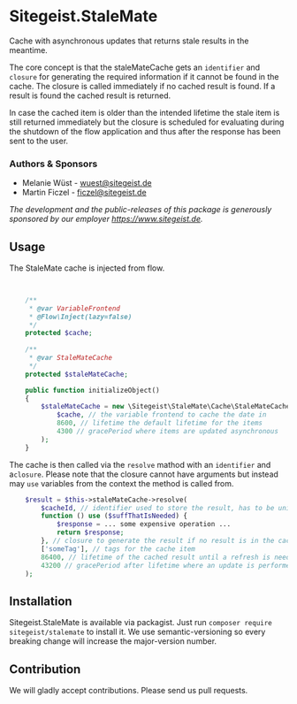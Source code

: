# Sitegeist.StaleMate 

Cache with asynchronous updates that returns stale results in the meantime.

The core concept is that the staleMateCache gets an `identifier` and `closure` for generating the required information
if it cannot be found in the cache. The closure is called immediately if no cached result is found. If a result is found 
the cached result is returned.

In case the cached item is older than the intended lifetime the stale item is still returned immediately but the closure 
is scheduled for evaluating during the shutdown of the flow application and thus after the response has been sent to the 
user.

### Authors & Sponsors

* Melanie Wüst - wuest@sitegeist.de
* Martin Ficzel - ficzel@sitegeist.de

*The development and the public-releases of this package is generously sponsored by our employer https://www.sitegeist.de.*

## Usage

The StaleMate cache is injected from flow.

```php

        
    /**
     * @var VariableFrontend
     * @Flow\Inject(lazy=false)
     */
    protected $cache;
    
    /**
     * @var StaleMateCache
     */
    protected $staleMateCache;

    public function initializeObject()
    {
        $staleMateCache = new \Sitegeist\StaleMate\Cache\StaleMateCache(
            $cache, // the variable frontend to cache the date in
            8600, // lifetime the default lifetime for the items
            4300 // gracePeriod where items are updated asynchronous
        );
    }
```

The cache is then called via the `resolve` mathod with an `identifier` and a`closure`.
Please note that the closure cannot have arguments but instead may `use` variables
from the context the method is called from.

```php
    $result = $this->staleMateCache->resolve(
        $cacheId, // identifier used to store the result, has to be unique
        function () use ($suffThatIsNeeded) {
            $response = ... some expensive operation ...
            return $response;
        }, // closure to generate the result if no result is in the cache
        ['someTag'], // tags for the cache item  
        86400, // lifetime of the cached result until a refresh is needed
        43200 // gracePeriod after lifetime where an update is performed async and the stale result is used
    );
```

## Installation

Sitegeist.StaleMate is available via packagist. Just run `composer require sitegeist/stalemate` to install it. We use semantic-versioning so every breaking change will increase the major-version number.

## Contribution

We will gladly accept contributions. Please send us pull requests.
